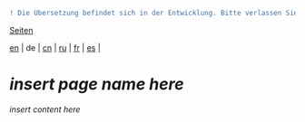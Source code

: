 ```diff
! Die Übersetzung befindet sich in der Entwicklung. Bitte verlassen Sie sich auf die englische Originalversion.
```

[Seiten](https://github.com/syncloud/docs/blob/master/de/index.md#seiten)

[en](https://github.com/syncloud/platform/wiki/Performance) | 
de | 
[cn](https://github.com/syncloud/docs/blob/master/cn/content/Performance.md) | 
[ru](https://github.com/syncloud/docs/blob/master/ru/content/Performance.md) | 
[fr](https://github.com/syncloud/docs/blob/master/fr/content/Performance.md) | 
[es](https://github.com/syncloud/docs/blob/master/es/content/Performance.md) | 

# *insert page name here*

*insert content here*

